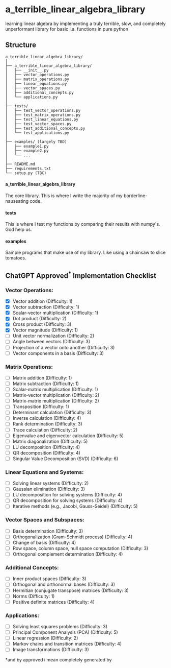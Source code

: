 # a_terrible_linear_algebra_library
learning linear algebra by implementing a truly terrible, slow, and completely unperformant library for basic l.a. functions in pure python


## Structure

```
a_terrible_linear_algebra_library/
│
├── a_terrible_linear_algebra_library/
│   ├── __init__.py
│   ├── vector_operations.py
│   ├── matrix_operations.py
│   ├── linear_equations.py
│   ├── vector_spaces.py
│   ├── additional_concepts.py
│   └── applications.py
│
├── tests/
│   ├── test_vector_operations.py
│   ├── test_matrix_operations.py
│   ├── test_linear_equations.py
│   ├── test_vector_spaces.py
│   ├── test_additional_concepts.py
│   └── test_applications.py
│
├── examples/ (largely TBD)
│   ├── example1.py
│   ├── example2.py
│   └── ...
│
├── README.md
├── requirements.txt
└── setup.py (TBC)

```

#### a_terrible_linear_algebra_library

The core library. This is where I write the majority of my borderline-nauseating code.


#### tests

This is where I test my functions by comparing their results with numpy's. God help us.

#### examples

Sample programs that make use of my library. Like using a chainsaw to slice tomatoes.


## ChatGPT Approved<sup>[*](#blatant-deception)</sup> Implementation Checklist

### Vector Operations:

- [x] Vector addition (Difficulty: 1)
- [x] Vector subtraction (Difficulty: 1)
- [x] Scalar-vector multiplication (Difficulty: 1)
- [x] Dot product (Difficulty: 2)
- [x] Cross product (Difficulty: 3)
- [x] Vector magnitude (Difficulty: 1)
- [ ] Unit vector normalization (Difficulty: 2)
- [ ] Angle between vectors (Difficulty: 3)
- [ ] Projection of a vector onto another (Difficulty: 3)
- [ ] Vector components in a basis (Difficulty: 3)

### Matrix Operations:

- [ ] Matrix addition (Difficulty: 1)
- [ ] Matrix subtraction (Difficulty: 1)
- [ ] Scalar-matrix multiplication (Difficulty: 1)
- [ ] Matrix-vector multiplication (Difficulty: 2)
- [ ] Matrix-matrix multiplication (Difficulty: 2)
- [ ] Transposition (Difficulty: 1)
- [ ] Determinant calculation (Difficulty: 3)
- [ ] Inverse calculation (Difficulty: 4)
- [ ] Rank determination (Difficulty: 3)
- [ ] Trace calculation (Difficulty: 2)
- [ ] Eigenvalue and eigenvector calculation (Difficulty: 5)
- [ ] Matrix diagonalization (Difficulty: 5)
- [ ] LU decomposition (Difficulty: 4)
- [ ] QR decomposition (Difficulty: 4)
- [ ] Singular Value Decomposition (SVD) (Difficulty: 6)

### Linear Equations and Systems:

- [ ] Solving linear systems (Difficulty: 2)
- [ ] Gaussian elimination (Difficulty: 3)
- [ ] LU decomposition for solving systems (Difficulty: 4)
- [ ] QR decomposition for solving systems (Difficulty: 4)
- [ ] Iterative methods (e.g., Jacobi, Gauss-Seidel) (Difficulty: 5)

### Vector Spaces and Subspaces:

- [ ] Basis determination (Difficulty: 3)
- [ ] Orthogonalization (Gram-Schmidt process) (Difficulty: 4)
- [ ] Change of basis (Difficulty: 4)
- [ ] Row space, column space, null space computation (Difficulty: 3)
- [ ] Orthogonal complement determination (Difficulty: 4)

### Additional Concepts:

- [ ] Inner product spaces (Difficulty: 3)
- [ ] Orthogonal and orthonormal bases (Difficulty: 3)
- [ ] Hermitian (conjugate transpose) matrices (Difficulty: 3)
- [ ] Norms (Difficulty: 1)
- [ ] Positive definite matrices (Difficulty: 4)

### Applications:

- [ ] Solving least squares problems (Difficulty: 3)
- [ ] Principal Component Analysis (PCA) (Difficulty: 5)
- [ ] Linear regression (Difficulty: 2)
- [ ] Markov chains and transition matrices (Difficulty: 4)
- [ ] Image transformations (Difficulty: 3)

<a name="blatant-deception">*and by approved i mean completely generated by</a>